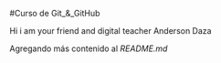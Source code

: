 #Curso de Git_&_GitHub

Hi i am your friend and digital teacher Anderson Daza

Agregando más contenido al _README.md_